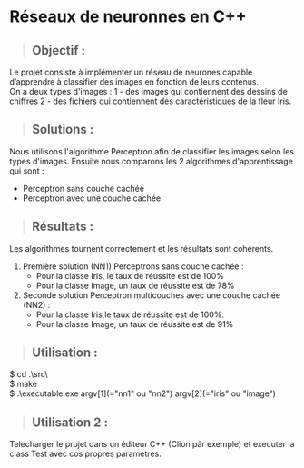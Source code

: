# Réseaux de neuronnes en C++
> ## Objectif :
Le projet consiste à implémenter un réseau de neurones capable d’apprendre à classifier des images en fonction de leurs contenus.
</br>
On a deux types d'images :
1 - des images qui contiennent des dessins de chiffres
2 - des fichiers qui contiennent des caractéristiques de la fleur Iris. 


> ## Solutions :
Nous utilisons l'algorithme Perceptron afin de classifier les images selon les types d'images. Ensuite nous comparons les 2 algorithmes d'apprentissage
qui sont : 
- Perceptron  sans couche cachée
- Perceptron  avec une couche cachée

> ## Résultats :
Les algorithmes tournent correctement et les résultats sont cohérents.
1. Première solution (NN1) Perceptrons  sans couche cachée :
	- Pour la classe Iris, le taux de réussite est de 100% 
	- Pour la classe Image, un taux de réussite est de 78%
2. Seconde solution Perceptron multicouches avec une couche cachée (NN2) :
	- Pour la classe Iris,le taux de réussite est de 100%.
	- Pour la classe Image, un taux de réussite est de 91%

> ## Utilisation :
$ cd .\src\  
$ make  
$ .\executable.exe argv[1](="nn1" ou "nn2") argv[2](="iris" ou "image")
>## Utilisation 2 : 
Telecharger le projet dans un éditeur C++ (Clion pâr exemple) et executer la class Test avec cos propres parametres.
